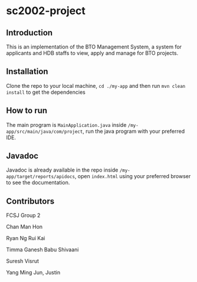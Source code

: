# sc2002-project

## Introduction
This is an implementation of the BTO Management System, a system for applicants and HDB staffs to view, apply and manage for BTO projects.

## Installation
Clone the repo to your local machine, ```cd ./my-app``` and then run ```mvn clean install``` to get the dependencies

## How to run
The main program is ```MainApplication.java``` inside ```/my-app/src/main/java/com/project```, run the java program with your preferred IDE.

## Javadoc
Javadoc is already available in the repo inside ```/my-app/target/reports/apidocs```, open ```index.html``` using your preferred browser to see the documentation.

## Contributors
FCSJ Group 2

Chan Man Hon 

Ryan Ng Rui Kai 

Timma Ganesh Babu Shivaani 

Suresh Visrut 

Yang Ming Jun, Justin 

